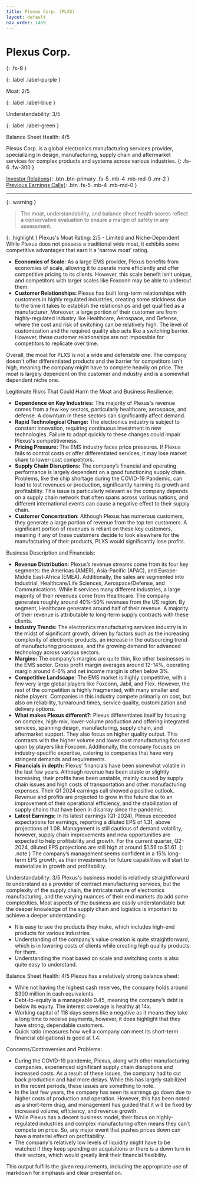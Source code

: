 ```yaml
---
title: Plexus Corp. (PLXS)
layout: default
nav_order: 1469
---
```


# Plexus Corp.
{: .fs-9 }

{: .label .label-purple }

Moat: 2/5

{: .label .label-blue }

Understandability: 3/5

{: .label .label-green }

Balance Sheet Health: 4/5

Plexus Corp. is a global electronics manufacturing services provider, specializing in design, manufacturing, supply chain and aftermarket services for complex products and systems across various industries.
{: .fs-6 .fw-300 }

[Investor Relations](https://www.google.com/search?q=PLXS+investor+relations){: .btn .btn-primary .fs-5 .mb-4 .mb-md-0 .mr-2 }
[Previous Earnings Calls](https://discountingcashflows.com/company/PLXS/transcripts/){: .btn .fs-5 .mb-4 .mb-md-0 }

---

{: .warning }
>The moat, understandability, and balance sheet health scores reflect a conservative evaluation to ensure a margin of safety in any assessment.



{: .highlight }
Plexus's Moat Rating: 2/5 - Limited and Niche-Dependent
While Plexus does not possess a traditional wide moat, it exhibits some competitive advantages that earn it a 'narrow moat' rating.
*   **Economies of Scale:** As a large EMS provider, Plexus benefits from economies of scale, allowing it to operate more efficiently and offer competitive pricing to its clients. However, this scale benefit isn’t unique, and competitors with larger scales like Foxconn may be able to undercut them.
*   **Customer Relationships:** Plexus has built long-term relationships with customers in highly regulated industries, creating some stickiness due to the time it takes to establish the relationships and get qualified as a manufacturer. Moreover, a large portion of their customer are from highly-regulated industry like Healthcare, Aerospace, and Defense, where the cost and risk of switching can be relatively high. The level of customization and the required quality also acts like a switching barrier. However, these customer relationships are not impossible for competitors to replicate over time.

Overall, the moat for PLXS is not a wide and defensible one. The company doesn't offer differentiated products and the barrier for competitors isn't high, meaning the company might have to compete heavily on price. The moat is largely dependent on the customer and industry and is a somewhat dependent niche one.

Legitimate Risks That Could Harm the Moat and Business Resilience:
*   **Dependence on Key Industries:** The majority of Plexus's revenue comes from a few key sectors, particularly healthcare, aerospace, and defense. A downturn in these sectors can significantly affect demand.
*   **Rapid Technological Change:** The electronics industry is subject to constant innovation, requiring continuous investment in new technologies. Failure to adapt quickly to these changes could impair Plexus's competitiveness.
*   **Pricing Pressure:** The EMS industry faces price pressures. If Plexus fails to control costs or offer differentiated services, it may lose market share to lower-cost competitors.
*   **Supply Chain Disruptions:** The company’s financial and operating performance is largely dependent on a good functioning supply chain. Problems, like the chip shortage during the COVID-19 Pandemic, can lead to lost revenues or production, significantly harming its growth and profitability. This issue is particularly relevant as the company depends on a supply chain network that often spans across various nations, and different international events can cause a negative effect to their supply chain.
*   **Customer Concentration:** Although Plexus has numerous customers, they generate a large portion of revenue from the top ten customers. A significant portion of revenues is reliant on these key customers, meaning if any of these customers decide to look elsewhere for the manufacturing of their products, PLXS would significantly lose profits.

Business Description and Financials:
*   **Revenue Distribution**: Plexus’s revenue streams come from its four key segments: the Americas (AMER), Asia-Pacific (APAC), and Europe-Middle East-Africa (EMEA). Additionally, the sales are segmented into Industrial, Healthcare/Life Sciences, Aerospace/Defense, and Communications. While it services many different industries, a large majority of their revenues come from Healthcare. The company generates roughly around 40%-50% revenues from the US region. By segment, Healthcare generates around half of their revenue. A majority of their revenue is attributable to long-term supply contracts with these clients.
*   **Industry Trends:** The electronics manufacturing services industry is in the midst of significant growth, driven by factors such as the increasing complexity of electronic products, an increase in the outsourcing trend of manufacturing processes, and the growing demand for advanced technology across various sectors.
*   **Margins:** The company’s margins are quite thin, like other businesses in the EMS sector. Gross profit margin averages around 12-14%, operating margin around 4-6% and net income margin is often below 3%.
*   **Competitive Landscape**: The EMS market is highly competitive, with a few very large global players like Foxconn, Jabil, and Flex. However, the rest of the competition is highly fragmented, with many smaller and niche players. Companies in this industry compete primarily on cost, but also on reliability, turnaround times, service quality, customization and delivery options.
*   **What makes Plexus different?:** Plexus differentiates itself by focusing on complex, high-mix, lower-volume production and offering integrated services, spanning design, manufacturing, supply chain, and aftermarket support. They also focus on higher quality output. This contrasts with the higher volume and lower cost manufacturing focused upon by players like Foxconn. Additionally, the company focuses on industry-specific expertise, catering to companies that have very stringent demands and requirements.
*   **Financials in depth:** Plexus’ financials have been somewhat volatile in the last few years. Although revenue has been stable or slightly increasing, their profits have been unstable, mainly caused by supply chain issues and high costs of transportation and other manufacturing expenses. Their Q1 2024 earnings call showed a positive outlook. Revenue and profits are projected to grow in the future due to an improvement of their operational efficiency, and the stabilization of supply chains that have been in disarray since the pandemic.
*  **Latest Earnings:** In its latest earnings (Q1-2024), Plexus exceeded expectations for earnings, reporting a diluted EPS of 1.31, above projections of 1.08. Management is still cautious of demand volatility, however, supply chain improvements and new opportunities are expected to help profitability and growth. For the current quarter, Q2-2024, diluted EPS projections are still high at around $1.56 to $1.61.
{: .note }
The company’s management seems confident in a 15% long-term EPS growth, as their investments for future capabilities will start to materialize in growth and profitability.

Understandability: 3/5
Plexus's business model is relatively straightforward to understand as a provider of contract manufacturing services, but the complexity of the supply chain, the intricate nature of electronics manufacturing, and the varying nuances of their end markets do add some complexities. Most aspects of the business are easily understandable but the deeper knowledge of the supply chain and logistics is important to achieve a deeper understanding.
*   It is easy to see the products they make, which includes high-end products for various industries.
*   Understanding of the company’s value creation is quite straightforward, which is in lowering costs of clients while creating high quality products for them.
*   Understanding the moat based on scale and switching costs is also quite easy to understand.

Balance Sheet Health: 4/5
Plexus has a relatively strong balance sheet:
*   While not having the highest cash reserves, the company holds around $300 million in cash equivalents.
*   Debt-to-equity is a manageable 0.45, meaning the company’s debt is below its equity. The interest coverage is healthy at 14x.
*   Working capital of 118 days seems like a negative as it means they take a long time to receive payments, however, it does highlight that they have strong, dependable customers.
*   Quick ratio (measures how well a company can meet its short-term financial obligations) is good at 1.4.

Concerns/Controversies and Problems:
*   During the COVID-19 pandemic, Plexus, along with other manufacturing companies, experienced significant supply chain disruptions and increased costs. As a result of these issues, the company had to cut back production and had more delays. While this has largely stabilized in the recent periods, these issues are something to note.
*   In the last few years, the company has seen its earnings go down due to higher costs of production and operation. However, this has been noted as a short-term drag, and management has guided that it will be fixed by increased volume, efficiency, and revenue growth.
*   While Plexus has a decent business model, their focus on highly-regulated industries and complex manufacturing often means they can’t compete on price. So, any major event that pushes prices down can have a material effect on profitability.
*   The company's relatively low levels of liquidity might have to be watched if they keep spending on acquisitions or there is a down turn in their sectors, which would greatly limit their financial flexibility.

This output fulfills the given requirements, including the appropriate use of markdown for emphasis and clear presentation.